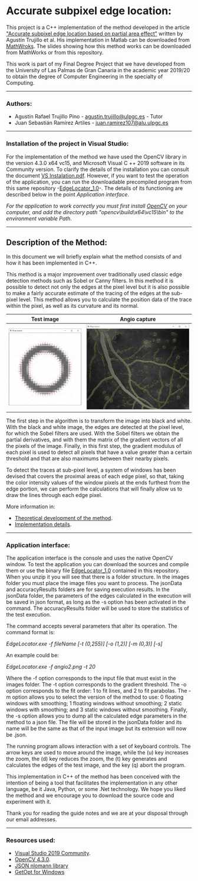 <h1>Accurate subpixel edge location:</h1>

This project is a C++ implementation of the method developed in the article ["Accurate subpixel edge location based on partial area effect"](https://www.sciencedirect.com/science/article/abs/pii/S0262885612001850) written by Agustín Trujillo et al. His implementation in Matlab can be downloaded from [MathWroks](https://es.mathworks.com/matlabcentral/fileexchange/48908-accurate-subpixel-edge-location). The slides showing how this method works can be downloaded from MathWorks or from this repository.

This work is part of my Final Degree Project that we have developed from the University of Las Palmas de Gran Canaria in the academic year 2019/20 to obtain the degree of Computer Engineering in the specialty of Computing.

<hr />
<h3>Authors:</h3>

- Agustín Rafael Trujillo Pino - <agustin.trujillo@ulpgc.es> - Tutor
- Juan Sebastián Ramírez Artiles - <juan.ramirez107@alu.ulpgc.es>

<hr />
<h3>Installation of the project in Visual Studio:</h3>

For the implementation of the method we have used the OpenCV library in the version 4.3.0 x64 vc15, and Microsoft Visual C ++ 2019 software in its Community version. To clarify the details of the installation you can consult the document [VS Instalation.pdf](https://github.com/juanse77/EdgeLocator/blob/master/Instalation_in_VS.pdf). However, if you want to test the operation of the application, you can run the downloadable precompiled program from this same repository -[EdgeLocator_1.0](EdgeLocator_1.0.zip)-. The details of its functioning are described below in the point *Application interface*.

*For the application to work correctly you must first install [OpenCV](https://opencv.org/opencv-4-3-0/) on your computer, and add the directory path "opencv\build\x64\vc15\bin" to the environment variable Path.*

<hr />
<h2>Description of the Method:</h2>

In this document we will briefly explain what the method consists of and how it has been implemented in C++.

This method is a major improvement over traditionally used classic edge detection methods such as Sobel or Canny filters. In this method it is possible to detect not only the edges at the pixel level but it is also possible to make a fairly accurate estimate of the tracing of the edges at the sub-pixel level. This method allows you to calculate the position data of the trace within the pixel, as well as its curvature and its normal.

Test image             |  Angio capture
:-------------------------:|:-------------------------:
![](./Captures/Test/FloatingSmoothed_8_11.JPG)  |  ![](./Captures/Real/angio2_2.JPG)

The first step in the algorithm is to transform the image into black and white. With the black and white image, the edges are detected at the pixel level, for which the Sobel filters are used. With the Sobel filters we obtain the partial derivatives, and with them the matrix of the gradient vectors of all the pixels of the image. Finally, in this first step, the gradient modulus of each pixel is used to detect all pixels that have a value greater than a certain threshold and that are also maximums between their nearby pixels.

To detect the traces at sub-pixel level, a system of windows has been devised that covers the proximal areas of each edge pixel, so that, taking the color intensity values ​​of the window pixels at the ends furthest from the edge portion, we can perform the calculations that will finally allow us to draw the lines through each edge pixel.

More information in:

- [Theoretical development of the method](./Method.md).
- [Implementation details](./Implementation.md).

<hr />
<h3>Application interface:</h3>

The application interface is the console and uses the native OpenCV window. To test the application you can download the sources and compile them or use the binary file [EdgeLocator_1.0](./EdgeLocator_1.0.zip) contained in this repository. When you unzip it you will see that there is a folder structure. In the images folder you must place the image files you want to process. The jsonData and accuracyResults folders are for saving execution results. In the jsonData folder, the parameters of the edges calculated in the execution will be saved in json format, as long as the -s option has been activated in the command. The accuracyResults folder will be used to store the statistics of the test execution.

The command accepts several parameters that alter its operation. The command format is:

*EdgeLocator.exe -f fileName [-t (0,255)] [-o (1,2)] [-m (0,3)] [-s]*

An example could be:

*EdgeLocator.exe -f angio2.png -t 20*

Where the -f option corresponds to the input file that must exist in the images folder. The -t option corresponds to the gradient threshold. The -o option corresponds to the fit order: 1 to fit lines, and 2 to fit parabolas. The -m option allows you to select the version of the method to use: 0 floating windows with smoothing; 1 floating windows without smoothing; 2 static windows with smoothing; and 3 static windows without smoothing. Finally, the -s option allows you to dump all the calculated edge parameters in the method to a json file. The file will be stored in the jsonData folder and its name will be the same as that of the input image but its extension will now be .json.

The running program allows interaction with a set of keyboard controls. The arrow keys are used to move around the image, while the (u) key increases the zoom, the (d) key reduces the zoom, the (t) key generates and calculates the edges of the test image, and the key (q) abort the program.

This implementation in C++ of the method has been conceived with the intention of being a tool that facilitates the implementation in any other language, be it Java, Python, or some .Net technology. We hope you liked the method and we encourage you to download the source code and experiment with it.

Thank you for reading the guide notes and we are at your disposal through our email addresses.

<hr />
<h3>Resources used:</h3>

- [Visual Studio 2019 Community](https://visualstudio.microsoft.com/es/vs/community/).
- [OpenCV 4.3.0](https://opencv.org/opencv-4-3-0/).
- [JSON nlomann library](https://github.com/nlohmann/json)
- [GetOpt for Windows](https://github.com/iotivity/iotivity/tree/master/resource/c_common/windows/src) 
